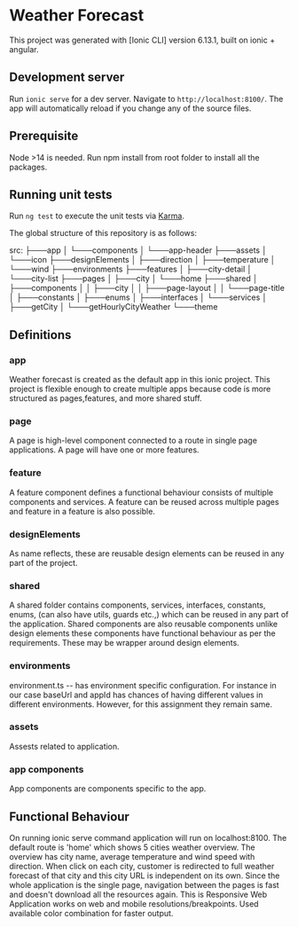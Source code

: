 # Weather Forecast

This project was generated with [Ionic CLI] version 6.13.1, built on ionic + angular.

## Development server

Run `ionic serve` for a dev server. Navigate to `http://localhost:8100/`. The app will automatically reload if you change any of the source files.

## Prerequisite
Node >14 is needed.
Run npm install from root folder to install all the packages.

## Running unit tests

Run `ng test` to execute the unit tests via [Karma](https://karma-runner.github.io).

The global structure of this repository is as follows:

src:
├───app
│   └───components
│       └───app-header
├───assets
│   └───icon
├───designElements
│   ├───direction
│   ├───temperature
│   └───wind
├───environments
├───features
│   ├───city-detail
│   └───city-list
├───pages
│   ├───city
│   └───home
├───shared
│   ├───components
│   │   ├───city
│   │   ├───page-layout
│   │   └───page-title
│   ├───constants
│   ├───enums
│   ├───interfaces
│   └───services
│       ├───getCity
│       └───getHourlyCityWeather
└───theme

## Definitions
### app
Weather forecast is created as the default app in this ionic project. This project is flexible enough to create multiple apps because code is more structured as pages,features, and more shared stuff.

### page
A page is high-level component connected to a route in single page applications. A page will have one or more features.

### feature
A feature component defines a functional behaviour consists of multiple components and services. A feature can be reused across multiple pages and feature in a feature is also possible.

### designElements
As name reflects, these are reusable design elements can be reused in any part of the project.

### shared
A shared folder contains components, services, interfaces, constants, enums, (can also have utils, guards etc.,) which can be reused in any part of the application. Shared components are also reusable components unlike design elements these components have functional behaviour as per the requirements. These may be wrapper around design elements.

### environments
environment.ts -- has environment specific configuration. For instance in our case baseUrl and appId has chances of having different values in different environments. However, for this assignment they remain same.

### assets
Assests related to application.

### app components
App components are components specific to the app.

## Functional Behaviour
On running ionic serve command application will run on localhost:8100.
The default route is 'home' which shows 5 cities weather overview. The overview has city name, average temperature and wind speed with direction.
When click on each city, customer is redirected to full weather forecast of that city and this city URL is independent on its own.
Since the whole application is the single page, navigation between the pages is fast and doesn't download all the resources again.
This is Responsive Web Application works on web and mobile resolutions/breakpoints.
Used available color combination for faster output.
